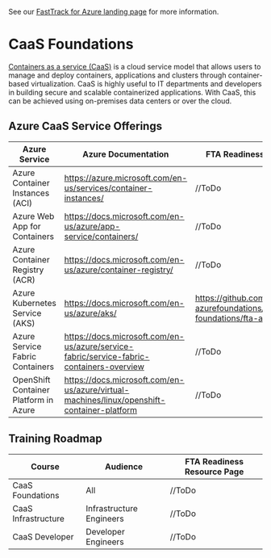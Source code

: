 
See our [FastTrack for Azure landing page](https://github.com/Azure/FastTrackForAzure) for more information.


# CaaS Foundations 
[Containers as a service (CaaS)](https://www.techopedia.com/definition/32444/containers-as-a-service-caas) is a cloud service model that allows users to manage and deploy containers, applications and clusters through container-based virtualization. CaaS is highly useful to IT departments and developers in building secure and scalable containerized applications. With CaaS, this can be achieved using on-premises data centers or over the cloud. 

## Azure CaaS Service Offerings
| Azure Service | Azure Documentation | FTA Readiness Resource Page |
| ------------- | ------------- | ------------- |
| Azure Container Instances (ACI) | https://azure.microsoft.com/en-us/services/container-instances/ | //ToDo  | 
| Azure Web App for Containers | https://docs.microsoft.com/en-us/azure/app-service/containers/ | //ToDo  | 
| Azure Container Registry (ACR) | https://docs.microsoft.com/en-us/azure/container-registry/ | //ToDo | 
| Azure Kubernetes Service (AKS) | https://docs.microsoft.com/en-us/azure/aks/ | https://github.com/Azure/fta-azurefoundations/blob/master/caas-foundations/fta-aks-resources.md | 
| Azure Service Fabric Containers | https://docs.microsoft.com/en-us/azure/service-fabric/service-fabric-containers-overview | //ToDo |
| OpenShift Container Platform in Azure | https://docs.microsoft.com/en-us/azure/virtual-machines/linux/openshift-container-platform | //ToDo |

## Training Roadmap
| Course | Audience | FTA Readiness Resource Page |
| ------------- | ------------- | ------------- |
| CaaS Foundations | All | //ToDo  |
| CaaS Infrastructure | Infrastructure Engineers | //ToDo  |
| CaaS Developer | Developer Engineers | //ToDo  |
